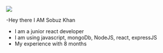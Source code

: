 <img src='https://i.ibb.co.com/Tkjz4jd/night-in-woods-404-error-animation-cloudy-sky-above-forest-skyline-empty-state-4k-concept-alpha-chan.jpg'>

-Hey there I AM Sobuz Khan
- I am a junior react developer
- I am using javascript, mongoDb, NodeJS, react, expressJS
- My experience with 8 months
  
